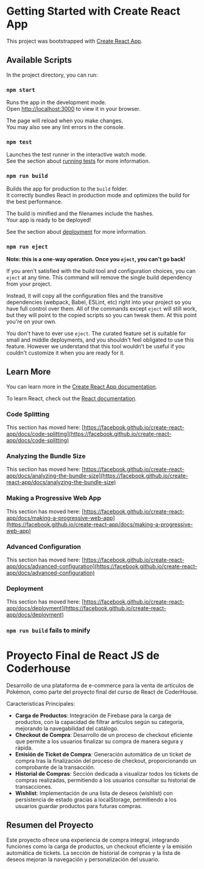 # Getting Started with Create React App

This project was bootstrapped with [Create React App](https://github.com/facebook/create-react-app).

## Available Scripts

In the project directory, you can run:

### `npm start`

Runs the app in the development mode.\
Open [http://localhost:3000](http://localhost:3000) to view it in your browser.

The page will reload when you make changes.\
You may also see any lint errors in the console.

### `npm test`

Launches the test runner in the interactive watch mode.\
See the section about [running tests](https://facebook.github.io/create-react-app/docs/running-tests) for more information.

### `npm run build`

Builds the app for production to the `build` folder.\
It correctly bundles React in production mode and optimizes the build for the best performance.

The build is minified and the filenames include the hashes.\
Your app is ready to be deployed!

See the section about [deployment](https://facebook.github.io/create-react-app/docs/deployment) for more information.

### `npm run eject`

**Note: this is a one-way operation. Once you `eject`, you can't go back!**

If you aren't satisfied with the build tool and configuration choices, you can `eject` at any time. This command will remove the single build dependency from your project.

Instead, it will copy all the configuration files and the transitive dependencies (webpack, Babel, ESLint, etc) right into your project so you have full control over them. All of the commands except `eject` will still work, but they will point to the copied scripts so you can tweak them. At this point you're on your own.

You don't have to ever use `eject`. The curated feature set is suitable for small and middle deployments, and you shouldn't feel obligated to use this feature. However we understand that this tool wouldn't be useful if you couldn't customize it when you are ready for it.

## Learn More

You can learn more in the [Create React App documentation](https://facebook.github.io/create-react-app/docs/getting-started).

To learn React, check out the [React documentation](https://reactjs.org/).

### Code Splitting

This section has moved here: [https://facebook.github.io/create-react-app/docs/code-splitting](https://facebook.github.io/create-react-app/docs/code-splitting)

### Analyzing the Bundle Size

This section has moved here: [https://facebook.github.io/create-react-app/docs/analyzing-the-bundle-size](https://facebook.github.io/create-react-app/docs/analyzing-the-bundle-size)

### Making a Progressive Web App

This section has moved here: [https://facebook.github.io/create-react-app/docs/making-a-progressive-web-app](https://facebook.github.io/create-react-app/docs/making-a-progressive-web-app)

### Advanced Configuration

This section has moved here: [https://facebook.github.io/create-react-app/docs/advanced-configuration](https://facebook.github.io/create-react-app/docs/advanced-configuration)

### Deployment

This section has moved here: [https://facebook.github.io/create-react-app/docs/deployment](https://facebook.github.io/create-react-app/docs/deployment)

### `npm run build` fails to minify


# Proyecto Final de React JS de Coderhouse

Desarrollo de una plataforma de e-commerce para la venta de artículos de Pokémon, como parte del proyecto final del curso de React de CoderHouse.

Características Principales:
- **Carga de Productos**: Integración de Firebase para la carga de productos, con la capacidad de filtrar artículos según su categoría, mejorando la navegabilidad del catálogo.
- **Checkout de Compra**: Desarrollo de un proceso de checkout eficiente que permite a los usuarios finalizar su compra de manera segura y rápida.
- **Emisión de Ticket de Compra**: Generación automática de un ticket de compra tras la finalización del proceso de checkout, proporcionando un comprobante de la transacción.
- **Historial de Compras**: Sección dedicada a visualizar todos los tickets de compras realizadas, permitiendo a los usuarios consultar su historial de transacciones.
- **Wishlist**: Implementación de una lista de deseos (wishlist) con persistencia de estado gracias a localStorage, permitiendo a los usuarios guardar productos para futuras compras.

## Resumen del Proyecto
Este proyecto ofrece una experiencia de compra integral, integrando funciones como la carga de productos, un checkout eficiente y la emisión automática de tickets. La sección de historial de compras y la lista de deseos mejoran la navegación y personalización del usuario.
 
